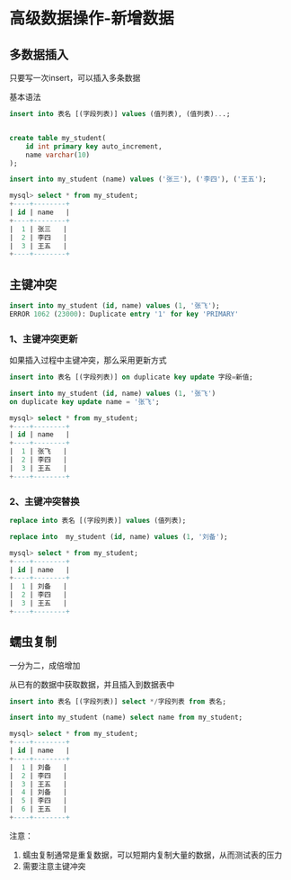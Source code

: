 # 高级数据操作-新增数据

## 多数据插入

只要写一次insert，可以插入多条数据

基本语法

```sql
insert into 表名 [(字段列表)] values (值列表), (值列表)...;


create table my_student(
    id int primary key auto_increment,
    name varchar(10)
);

insert into my_student (name) values ('张三'), ('李四'), ('王五');

mysql> select * from my_student;
+----+--------+
| id | name   |
+----+--------+
|  1 | 张三   |
|  2 | 李四   |
|  3 | 王五   |
+----+--------+

```

## 主键冲突

```sql
insert into my_student (id, name) values (1, '张飞');
ERROR 1062 (23000): Duplicate entry '1' for key 'PRIMARY'
```

### 1、主键冲突更新

如果插入过程中主键冲突，那么采用更新方式

```sql
insert into 表名 [(字段列表)] on duplicate key update 字段=新值;

insert into my_student (id, name) values (1, '张飞') 
on duplicate key update name = '张飞';

mysql> select * from my_student;
+----+--------+
| id | name   |
+----+--------+
|  1 | 张飞   |
|  2 | 李四   |
|  3 | 王五   |
+----+--------+
```

### 2、主键冲突替换

```sql
replace into 表名 [(字段列表)] values (值列表);

replace into  my_student (id, name) values (1, '刘备');

mysql> select * from my_student;
+----+--------+
| id | name   |
+----+--------+
|  1 | 刘备   |
|  2 | 李四   |
|  3 | 王五   |
+----+--------+
```

## 蠕虫复制

一分为二，成倍增加

从已有的数据中获取数据，并且插入到数据表中

```sql
insert into 表名 [(字段列表)] select */字段列表 from 表名;

insert into my_student (name) select name from my_student;

mysql> select * from my_student;
+----+--------+
| id | name   |
+----+--------+
|  1 | 刘备   |
|  2 | 李四   |
|  3 | 王五   |
|  4 | 刘备   |
|  5 | 李四   |
|  6 | 王五   |
+----+--------+
```

注意：

1. 蠕虫复制通常是重复数据，可以短期内复制大量的数据，从而测试表的压力
2. 需要注意主键冲突
























